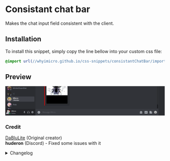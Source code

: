 # Consistant chat bar
Makes the chat input field consistent with the client.
## Installation
To install this snippet, simply copy the line bellow into your custom css file:
```css
@import url(//whyimicro.github.io/css-snippets/consistantChatBar/import.css);
```
## Preview
![image](https://raw.githubusercontent.com/WhyiMicro/css-snippets/main/_previews/consistantChatBar.png)
### Credit
[DaBluLite](https://github.com/DaBluLite) (Original creator) <br>
**huderon** (Discord) - Fixed some issues with it <br>
<details>
<summary>Changelog</summary>

## 1.0.0

- Moved from old repo to new one

</details>

